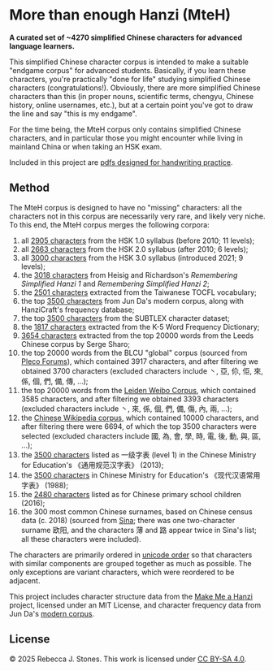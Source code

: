 # More than enough Hanzi (MteH)

**A curated set of ~4270 simplified Chinese characters for advanced language learners.**  

This simplified Chinese character corpus is intended to make a suitable "endgame corpus" for advanced students.  Basically, if you learn these characters, you're practically "done for life" studying simplified Chinese characters (congratulations!).  Obviously, there are more simplified Chinese characters than this (in proper nouns, scientific terms, chengyu, Chinese history, online usernames, etc.), but at a certain point you've got to draw the line and say "this is my endgame".

For the time being, the MteH corpus only contains simplified Chinese characters, and in particular those you might encounter while living in mainland China or when taking an HSK exam.

Included in this project are [pdfs designed for handwriting practice](https://github.com/becky82/mteh/tree/main/versions/v0.1.1).

## Method

The MteH corpus is designed to have no "missing" characters: all the characters not in this corpus are necessarily very rare, and likely very niche.  To this end, the MteH corpus merges the following corpora:

1. all [2905 characters](https://github.com/becky82/mteh/tree/main/sources/HSK1.0) from the HSK 1.0 syllabus (before 2010; 11 levels);
1. all [2663 characters](https://github.com/becky82/mteh/tree/main/sources/HSK2.0) from the HSK 2.0 syllabus (after 2010; 6 levels);
1. all [3000 characters](https://github.com/becky82/mteh/tree/main/sources/HSK3.0) from the HSK 3.0 syllabus (introduced 2021; 9 levels);
1. the [3018 characters](https://github.com/becky82/mteh/tree/main/sources/Heisig) from Heisig and Richardson's *Remembering Simplified Hanzi 1* and *Remembering Simplified Hanzi 2*;
1. the [2501 characters](https://github.com/becky82/mteh/tree/main/sources/TOCFL) extracted from the Taiwanese TOCFL vocabulary;
1. the top [3500 characters](https://github.com/becky82/mteh/tree/main/sources/JunDa) from Jun Da's modern corpus, along with HanziCraft's frequency database;
1. the top [3500 characters](https://github.com/becky82/mteh/tree/main/sources/SUBTLEX) from the SUBTLEX character dataset;
1. the [1817 characters](https://github.com/becky82/mteh/blob/main/sources/K-5) extracted from the K-5 Word Frequency Dictionary;
1. [3654 characters](https://github.com/becky82/mteh/tree/main/sources/Leeds) extracted from the top 20000 words from the Leeds Chinese corpus by Serge Sharo;
1. the top 20000 words from the BLCU "global" corpus (sourced from [Pleco Forums](http://www.plecoforums.com/threads/word-frequency-list-based-on-a-15-billion-character-corpus-bcc-blcu-chinese-corpus.5859/)), which contained 3917 characters, and after filtering we obtained 3700 characters (excluded characters include 丶, 亞, 伱, 佢, 來, 係, 個, 們, 備, 傳, ...);
1. the top 20000 words from the [Leiden Weibo Corpus](http://lwc.daanvanesch.nl/openaccess.php), which contained 3585 characters, and after filtering we obtained 3393 characters (excluded characters include 丶, 來, 係, 個, 們, 備, 傷, 內, 兩, ...);
1. the [Chinese Wikipedia corpus](https://czielinski.github.io/hanzifreq/hanzifreq/output/frequencies.html), which contained 10000 characters, and after filtering there were 6694, of which the top 3500 characters were selected (excluded characters include 國, 為, 會, 學, 時, 電, 後, 動, 與, 區, ...);
1. the [3500 characters](https://github.com/becky82/mteh/tree/main/sources/%E9%80%9A%E7%94%A8%E8%A7%84%E8%8C%83%E6%B1%89%E5%AD%97%E8%A1%A8) listed as 一级字表 (level 1) in the Chinese Ministry for Education's 《通用规范汉字表》 (2013);
1. the [3500 characters](https://github.com/becky82/mteh/tree/main/sources/%E7%8E%B0%E4%BB%A3%E6%B1%89%E8%AF%AD%E5%B8%B8%E7%94%A8%E5%AD%97%E8%A1%A8) in Chinese Ministry for Education's 《现代汉语常用字表》 (1988);
1. the [2480 characters](https://github.com/becky82/mteh/tree/main/sources/primary_school) listed as for Chinese primary school children (2016);
1. the 300 most common Chinese surnames, based on Chinese census data (c. 2018) (sourced from [Sina](https://news.sina.cn/2018-04-08/detail-ifyuwqez6882483.d.html); there was one two-character surname 欧阳, and the characters 薄 and 路 appear twice in Sina's list; all these characters were included).

The characters are primarily ordered in [unicode order](https://www.unicode.org/versions/Unicode16.0.0/core-spec/chapter-18/#G11620) so that characters with similar components are grouped together as much as possible.  The only exceptions are variant characters, which were reordered to be adjacent.

This project includes character structure data from the [Make Me a Hanzi](https://github.com/skishore/makemeahanzi) project, licensed under an MIT License, and character frequency data from Jun Da's [modern corpus]( http://lingua.mtsu.edu/chinese-computing/statistics/char/list.php?Which=MO).

## License

© 2025 Rebecca J. Stones.  This work is licensed under [CC BY-SA 4.0](https://creativecommons.org/licenses/by-sa/4.0/).

